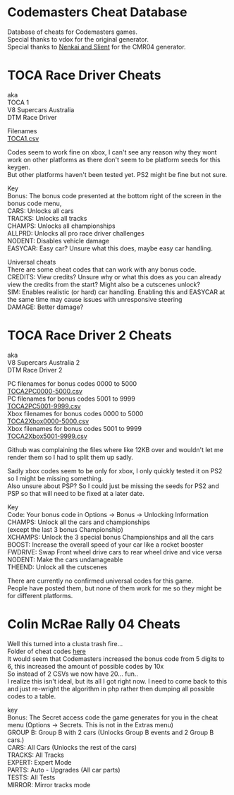 # Codemasters Cheat Database

Database of cheats for Codemasters games.  
Special thanks to vdox for the original generator.  
Special thanks to [Nenkai and Slient](https://github.com/Nenkai/GameCheat-Unlockers) for the CMR04 generator.

# TOCA Race Driver Cheats

aka  
TOCA 1  
V8 Supercars Australia  
DTM Race Driver

Filenames  
[TOCA1.csv](https://github.com/MobCat/Codemasters-Cheat-Database/blob/main/TOCA1.csv)

Codes seem to work fine on xbox, I can't see any reason why they wont work on other platforms as there don't seem to be platform seeds for this keygen.  
But other platforms haven't been tested yet. PS2 might be fine but not sure.

Key  
Bonus: The bonus code presented at the bottom right of the screen in the bonus code menu,  
CARS: Unlocks all cars  
TRACKS: Unlocks all tracks  
CHAMPS: Unlocks all championships  
ALLPRD: Unlocks all pro race driver challenges  
NODENT: Disables vehicle damage  
EASYCAR: Easy car? Unsure what this does, maybe easy car handling.

Universal cheats  
There are some cheat codes that can work with any bonus code.  
CREDITS: View credits? Unsure why or what this does as you can already view the credits from the start? Might also be a cutscenes unlock?  
SIM: Enables realistic (or hard) car handling. Enabling this and EASYCAR at the same time may cause issues with unresponsive steering  
DAMAGE: Better damage?  

# TOCA Race Driver 2 Cheats

aka  
V8 Supercars Australia 2  
DTM Race Driver 2

PC filenames for bonus codes 0000 to 5000  
[TOCA2PC0000-5000.csv](https://github.com/MobCat/Codemasters-Cheat-Database/blob/main/TOCA2PC0000-5000.csv)  
PC filenames for bonus codes 5001 to 9999  
[TOCA2PC5001-9999.csv](https://github.com/MobCat/Codemasters-Cheat-Database/blob/main/TOCA2PC5001-9999.csv)  
Xbox filenames for bonus codes 0000 to 5000  
[TOCA2Xbox0000-5000.csv](https://github.com/MobCat/Codemasters-Cheat-Database/blob/main/TOCA2Xbox0000-5000.csv)  
Xbox filenames for bonus codes 5001 to 9999  
[TOCA2Xbox5001-9999.csv](https://github.com/MobCat/Codemasters-Cheat-Database/blob/main/TOCA2Xbox5001-9999.csv)

Github was complaining the files where like 12KB over and wouldn't let me render them so I had to split them up sadly.

Sadly xbox codes seem to be only for xbox, I only quickly tested it on PS2 so I might be missing something.  
Also unsure about PSP? So I could just be missing the seeds for PS2 and PSP so that will need to be fixed at a later date.

Key  
Code: Your bonus code in Options -> Bonus -> Unlocking Information  
CHAMPS: Unlock all the cars and championships  
(except the last 3 bonus Championship)  
XCHAMPS: Unlock the 3 special bonus Championships and all the cars  
BOOST: Increase the overall speed of your car like a rocket booster  
FWDRIVE: Swap Front wheel drive cars to rear wheel drive and vice versa  
NODENT: Make the cars undamageable  
THEEND: Unlock all the cutscenes

There are currently no confirmed universal codes for this game.  
People have posted them, but none of them work for me so they might be for different platforms.

# Colin McRae Rally 04 Cheats

Well this turned into a clusta trash fire...  
Folder of cheat codes [here](https://github.com/MobCat/Codemasters-Cheat-Database/tree/main/Colin%20McRae%20Rally%2004%20Cheats)  
It would seem that Codemasters increased the bonus code from 5 digits to 6, this increased the amount of possible codes by 10x  
So instead of 2 CSVs we now have 20... fun..  
I realize this isn't ideal, but its all I got right now. I need to come back to this and just re-wright the algorithm in php rather then dumping all possible codes to a table.

key  
Bonus: The Secret access code the game generates for you in the cheat menu (Options -> Secrets. This is not in the Extras menu)  
GROUP B: Group B with 2 cars (Unlocks Group B events and 2 Group B cars.)  
CARS: All Cars (Unlocks the rest of the cars)  
TRACKS: All Tracks  
EXPERT: Expert Mode  
PARTS: Auto - Upgrades (All car parts)  
TESTS: All Tests  
MIRROR: Mirror tracks mode
